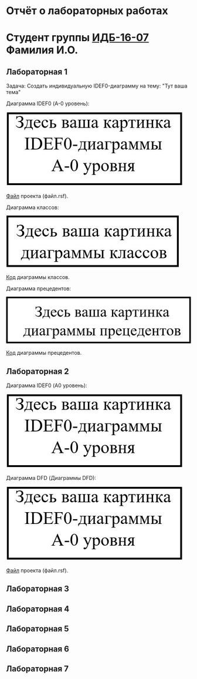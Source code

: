 # Отчёт о лабораторных работах

# Cтудент группы [ИДБ-16-07](https://github.com/stankin/design-1/wiki/list-idb-16-07) Фамилия И.О.

## Лабораторная 1

Задача: Создать индивидуальную IDEF0-диаграмму на тему: "Тут ваша тема"

Диаграмма IDEF0 (А-0 уровень): 

![рисунок](https://github.com/VarvariucA/VarvariucA.github.io/blob/master/k1.jpg?raw=true)

[Файл](https://github.com/VarvariucA/VarvariucA.github.io/blob/master/file.rsf) проекта (файл.rsf).

Диаграмма классов:

![рисунок](https://github.com/VarvariucA/VarvariucA.github.io/blob/master/k2.jpg)

[Код](https://github.com/VarvariucA/VarvariucA.github.io/blob/master/t2.txt) диаграммы классов.

Диаграмма прецедентов:

![рисунок](https://github.com/VarvariucA/VarvariucA.github.io/blob/master/k3.jpg)

[Код](https://github.com/VarvariucA/VarvariucA.github.io/blob/master/t3.txt) диаграммы прецедентов.

## Лабораторная 2
Диаграмма IDEF0 (А0 уровень):

![рисунок](https://github.com/VarvariucA/VarvariucA.github.io/blob/master/k1.jpg?raw=true)

Диаграмма DFD (Диаграммы DFD):

![рисунок](https://github.com/VarvariucA/VarvariucA.github.io/blob/master/k1.jpg?raw=true)

[Файл](https://github.com/VarvariucA/VarvariucA.github.io/blob/master/file.rsf) проекта (файл.rsf).

## Лабораторная 3



## Лабораторная 4

## Лабораторная 5

## Лабораторная 6

## Лабораторная 7
